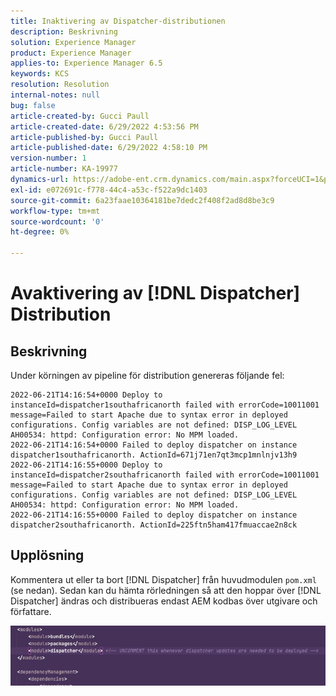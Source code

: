 ```yaml
---
title: Inaktivering av Dispatcher-distributionen
description: Beskrivning
solution: Experience Manager
product: Experience Manager
applies-to: Experience Manager 6.5
keywords: KCS
resolution: Resolution
internal-notes: null
bug: false
article-created-by: Gucci Paull
article-created-date: 6/29/2022 4:53:56 PM
article-published-by: Gucci Paull
article-published-date: 6/29/2022 4:58:10 PM
version-number: 1
article-number: KA-19977
dynamics-url: https://adobe-ent.crm.dynamics.com/main.aspx?forceUCI=1&pagetype=entityrecord&etn=knowledgearticle&id=6a8d7e07-ccf7-ec11-bb3d-000d3a5b0558
exl-id: e072691c-f778-44c4-a53c-f522a9dc1403
source-git-commit: 6a23faae10364181be7dedc2f408f2ad8d8be3c9
workflow-type: tm+mt
source-wordcount: '0'
ht-degree: 0%

---
```


# Avaktivering av [!DNL Dispatcher] Distribution

## Beskrivning


Under körningen av pipeline för distribution genereras följande fel:

```
2022-06-21T14:16:54+0000 Deploy to instanceId=dispatcher1southafricanorth failed with errorCode=10011001 message=Failed to start Apache due to syntax error in deployed configurations. Config variables are not defined: DISP_LOG_LEVEL AH00534: httpd: Configuration error: No MPM loaded.
2022-06-21T14:16:54+0000 Failed to deploy dispatcher on instance dispatcher1southafricanorth. ActionId=671j71en7qt3mcp1mnlnjv13h9
2022-06-21T14:16:55+0000 Deploy to instanceId=dispatcher2southafricanorth failed with errorCode=10011001 message=Failed to start Apache due to syntax error in deployed configurations. Config variables are not defined: DISP_LOG_LEVEL AH00534: httpd: Configuration error: No MPM loaded.
2022-06-21T14:16:55+0000 Failed to deploy dispatcher on instance dispatcher2southafricanorth. ActionId=225ftn5ham417fmuaccae2n8ck
```

## Upplösning

Kommentera ut eller ta bort [!DNL Dispatcher] från huvudmodulen `pom.xml` (se nedan). Sedan kan du hämta rörledningen så att den hoppar över [!DNL Dispatcher] ändras och distribueras endast AEM kodbas över utgivare och författare.

![](assets/9dee138f-ccf7-ec11-bb3d-000d3a5b0558.png)
